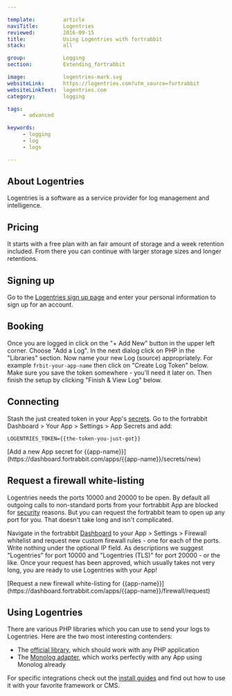 ```yaml
---

template:         article
naviTitle:        Logentries
reviewed:         2016-09-15
title:            Using Logentries with fortrabbit
stack:            all

group:            Logging
section:          Extending_fortrabbit

image:            logentries-mark.svg
websiteLink:      https://logentries.com?utm_source=fortrabbit
websiteLinkText:  logentries.com
category:         logging

tags:
     - advanced

keywords:
     - logging
     - log
     - logs

---
```



## About Logentries

Logentries is a software as a service provider for log management and intelligence.


## Pricing

It starts with a free plan with an fair amount of storage and a week retention included. From there you can continue with larger storage sizes and longer retentions.


## Signing up

Go to the [Logentries sign up page](https://logentries.com/get-started-now/?utm_referrer=https%3A%2F%2Fhelp.fortrabbit.com&utm_source=fortrabbit) and enter your personal information to sign up for an account.


## Booking

Once you are logged in click on the "+ Add New" button in the upper left corner. Choose "Add a Log". In the next dialog click on PHP in the "Libraries" section. Now name your new Log (source) appropriately. For example `frbit-your-app-name` then click on "Create Log Token" below. Make sure you save the token somewhere - you'll need it later on. Then finish the setup by clicking "Finish & View Log" below.


## Connecting

Stash the just created token in your App's [secrets](app-secrets). Go to the fortrabbit Dashboard > Your App > Settings > App Secrets and add:

```plain
LOGENTRIES_TOKEN={{the-token-you-just-got}}
```

<div markdown="1" data-user="known">
[Add a new App secret for {{app-name}}](https://dashboard.fortrabbit.com/apps/{{app-name}}/secrets/new)
</div>


<!-- TODO: define stack -->

## Request a firewall white-listing

Logentries needs the ports 10000 and 20000 to be open. By default all outgoing calls to non-standard ports from your fortrabbit App are blocked for [security](security) reasons. But you can request the fortrabbit team to open up any port for you. That doesn't take long and isn't complicated.

Navigate in the fortrabbit [Dashboard](dashboard) to your App > Settings > Firewall whitelist and request new custom firewall rules - one for each of the ports. Write nothing under the optional IP field. As descriptions we suggest "Logentries" for port 10000 and "Logentries (TLS)" for port 20000 - or the like. Once your request has been approved, which usually takes not very long, you are ready to use Logentries with your App!

<div markdown="1" data-user="known">
[Request a new firewall white-listing for {{app-name}}](https://dashboard.fortrabbit.com/apps/{{app-name}}/firewall/request)
</div>


## Using Logentries

There are various PHP libraries which you can use to send your logs to Logentries. Here are the two most interesting contenders:

* The [official library](https://github.com/logentries/le_php), which should work with any PHP application
* The [Monolog adapter](https://github.com/logentries/logentries-monolog-handler), which works perfectly with any App using Monolog already

For specific integrations check out the [install guides](/#install-guides) and find out how to use it with your favorite framework or CMS.